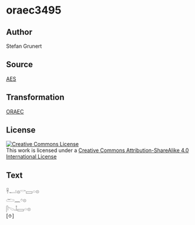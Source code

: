 # oraec3495

## Author

Stefan Grunert

## Source

[AES](https://github.com/simondschweitzer/aes)

## Transformation

[ORAEC](https://oraec.github.io/)

## License

<a rel="license" href="http://creativecommons.org/licenses/by-sa/4.0/"><img alt="Creative Commons License" style="border-width:0" src="https://i.creativecommons.org/l/by-sa/4.0/88x31.png" /></a><br />This work is licensed under a <a rel="license" href="http://creativecommons.org/licenses/by-sa/4.0/">Creative Commons Attribution-ShareAlike 4.0 International License</a>

## Text

𓋹𓂝𓐍𓎡𓈙𓏏𓊖<br>
𓂧𓈖𓏌𓊖<br>
𓋴𓌫𓄤𓈙𓏏𓊖<br>
[⯑]<br>

